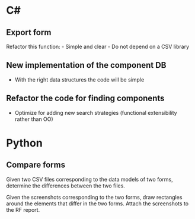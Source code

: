 # C#

## Export form

Refactor this function:
    - Simple and clear
    - Do not depend on a CSV library


## New implementation of the component DB

- With the right data structures the code will be simple


## Refactor the code for finding components

- Optimize for adding new search strategies (functional extensibility rather than OO)


# Python

## Compare forms

Given two CSV files corresponding to the data models of two forms,
determine the differences between the two files.

Given the screenshots corresponding to the two forms, draw rectangles
around the elements that differ in the two forms. Attach the screenshots
to the RF report.
